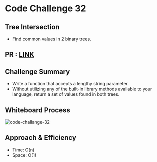 # Code Challenge 32

##  Tree Intersection
  * Find common values in 2 binary trees.
## PR :  [LINK](https://github.com/hind-hb/data-structures-and-algorithms2/pull/26/commits/b3dc7bcfdb66bc40845e046f212a0969f986126f)
  
## Challenge Summary
  * Write a function that accepts a lengthy string parameter.
  * Without utilizing any of the built-in library methods available to your language, return a set of values found in both trees.
  
## Whiteboard Process
![code-challange-32](https://user-images.githubusercontent.com/75991604/170139654-83882311-c877-4597-ab85-153a0b546303.png)


## Approach & Efficiency
  * Time: O(n)
  * Space: O(1)
  

